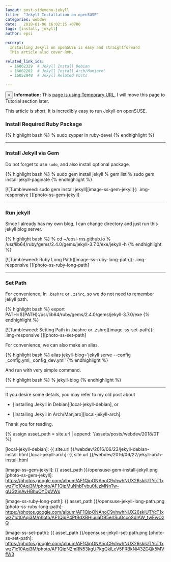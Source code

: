 ```yaml
---
layout: post-sidemenu-jekyll
title:  "Jekyll Installation on openSUSE"
categories: webdev
date:   2018-01-06 16:02:15 +0700
tags: [install, jekyll]
author: epsi

excerpt:
  Installing Jekyll on openSUSE is easy and straightforward
  This article also cover RVM.

related_link_ids: 
  - 16062329  # Jekyll Install Debian
  - 16062202  # Jekyll Install Arch/Manjaro"
  - 16052948  # Jekyll Related Posts

---
```


<div class="alert alert-dismissible alert-info">
  <button type="button" class="close" data-dismiss="alert">&times;</button>
  <strong>Information:</strong> This <a href="#" class="alert-link">page is using Temporary URL</a>,
  I will move this page to Tutorial section later.
</div>

This article is short. It is incredibly easy to run Jekyll on openSUSE.

### Install Required Ruby Package

{% highlight bash %}
% sudo zypper in ruby-devel
{% endhighlight %}

-- -- --

### Install Jekyll via Gem

Do not forget to use <code>sudo</code>, and also install optional package.

{% highlight bash %}
% sudo gem install jekyll
% gem list
% sudo gem install jekyll-paginate
{% endhighlight %}

[![Tumbleweed: sudo gem install jekyll][image-ss-gem-jekyll]{: .img-responsive }][photo-ss-gem-jekyll]

-- -- --

### Run jekyll

Since I already has my own blog, I can change directory and just run this jekyll blog server.

{% highlight bash %}
% cd ~/epsi-rns.github.io
% /usr/lib64/ruby/gems/2.4.0/gems/jekyll-3.7.0/exe/jekyll -h 
{% endhighlight %}

[![Tumbleweed: Ruby Long Path][image-ss-ruby-long-path]{: .img-responsive }][photo-ss-ruby-long-path]

-- -- --

### Set Path

For convenience, In <code>.bashrc</code> or <code>.zshrc</code>, so we do not
need to remember jekyll path.

{% highlight bash %}
export PATH=${PATH}:/usr/lib64/ruby/gems/2.4.0/gems/jekyll-3.7.0/exe
{% endhighlight %}

[![Tumbleweed: Setting Path in .bashrc or .zshrc][image-ss-set-path]{: .img-responsive }][photo-ss-set-path]

For convenience, we can also make an alias.

{% highlight bash %}
alias jekyll-blog='jekyll serve --config _config.yml,_config_dev.yml'
{% endhighlight %}

And run with very simple command.

{% highlight bash %}
% jekyll-blog
{% endhighlight %}

-- -- --

If you desire some details, you may refer to my old post about 

*	[installing Jekyll in Debian][local-jekyll-debian], or 

*	[installing Jekyll in Arch/Manjaro][local-jekyll-arch].

Thank you for reading.

[//]: <> ( -- -- -- links below -- -- -- )

{% assign asset_path = site.url | append: '/assets/posts/webdev/2018/01' %}

[local-jekyll-debian]: {{ site.url }}/webdev/2016/06/23/jekyll-debian-install.html
[local-jekyll-arch]:   {{ site.url }}/webdev/2016/06/22/jekyll-arch-install.html

[image-ss-gem-jekyll]: {{ asset_path }}/opensuse-gem-install-jekyll.png
[photo-ss-gem-jekyll]: https://photos.google.com/album/AF1QipONAnoC9vhwhNUX26skiUTYcT1xwz71c10Aqi3M/photo/AF1QipMuNhbTvbu0fJzMNnTw-gUGXinAvHBhuOYDpVWx

[image-ss-ruby-long-path]: {{ asset_path }}/opensuse-jekyll-long-path.png
[photo-ss-ruby-long-path]: https://photos.google.com/album/AF1QipONAnoC9vhwhNUX26skiUTYcT1xwz71c10Aqi3M/photo/AF1QipP4PtBdXBHluuaDB5erlSuGccoSdIAW_twFwOzQ

[image-ss-set-path]: {{ asset_path }}/opensuse-jekyll-set-path.png
[photo-ss-set-path]: https://photos.google.com/album/AF1QipONAnoC9vhwhNUX26skiUTYcT1xwz71c10Aqi3M/photo/AF1QipN2mRN53kgUPkgQklLeV5FRBkNi43ZGQk5MVfW3
